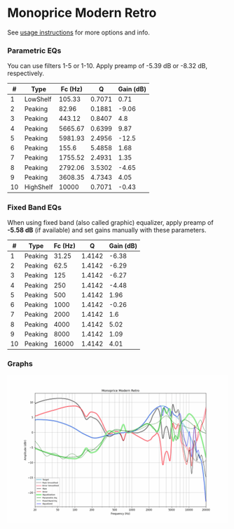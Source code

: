 # Monoprice Modern Retro
See [usage instructions](https://github.com/jaakkopasanen/AutoEq#usage) for more options and info.

### Parametric EQs
You can use filters 1-5 or 1-10. Apply preamp of -5.39 dB or -8.32 dB, respectively.

|   # | Type      |   Fc (Hz) |      Q |   Gain (dB) |
|-----|-----------|-----------|--------|-------------|
|   1 | LowShelf  |    105.33 | 0.7071 |        0.71 |
|   2 | Peaking   |     82.96 | 0.1881 |       -9.06 |
|   3 | Peaking   |    443.12 | 0.8407 |        4.8  |
|   4 | Peaking   |   5665.67 | 0.6399 |        9.87 |
|   5 | Peaking   |   5981.93 | 2.4956 |      -12.5  |
|   6 | Peaking   |    155.6  | 5.4858 |        1.68 |
|   7 | Peaking   |   1755.52 | 2.4931 |        1.35 |
|   8 | Peaking   |   2792.06 | 3.5302 |       -4.65 |
|   9 | Peaking   |   3608.35 | 4.7343 |        4.05 |
|  10 | HighShelf |  10000    | 0.7071 |       -0.43 |

### Fixed Band EQs
When using fixed band (also called graphic) equalizer, apply preamp of **-5.58 dB** (if available) and set gains manually with these parameters.

|   # | Type    |   Fc (Hz) |      Q |   Gain (dB) |
|-----|---------|-----------|--------|-------------|
|   1 | Peaking |     31.25 | 1.4142 |       -6.38 |
|   2 | Peaking |     62.5  | 1.4142 |       -6.29 |
|   3 | Peaking |    125    | 1.4142 |       -6.27 |
|   4 | Peaking |    250    | 1.4142 |       -4.48 |
|   5 | Peaking |    500    | 1.4142 |        1.96 |
|   6 | Peaking |   1000    | 1.4142 |       -0.26 |
|   7 | Peaking |   2000    | 1.4142 |        1.6  |
|   8 | Peaking |   4000    | 1.4142 |        5.02 |
|   9 | Peaking |   8000    | 1.4142 |        1.09 |
|  10 | Peaking |  16000    | 1.4142 |        4.01 |

### Graphs
![](./Monoprice%20Modern%20Retro.png)
